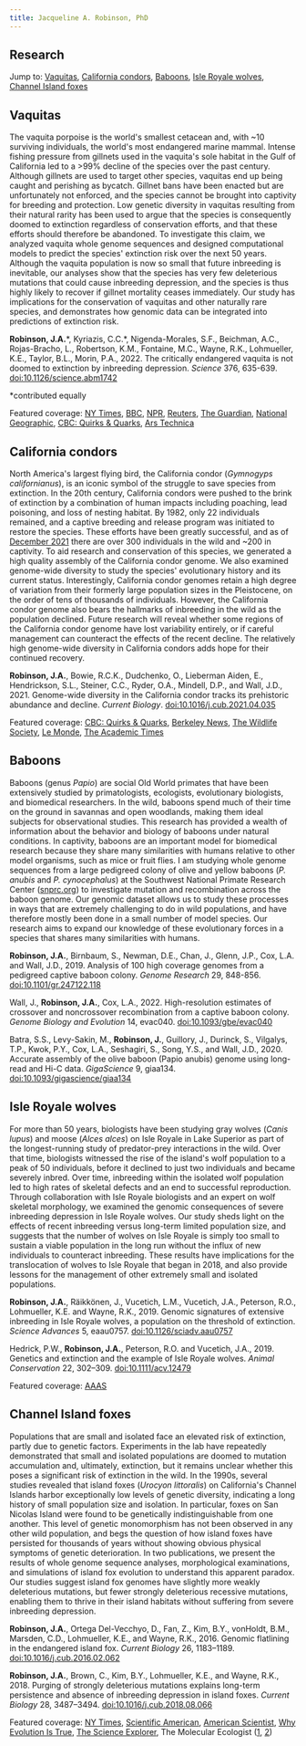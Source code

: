 ```yaml
---
title: Jacqueline A. Robinson, PhD
---
```


## Research

Jump to: [Vaquitas](#Vaquitas), [California condors](#CAcondors), [Baboons](#Baboons), [Isle Royale wolves](#IRwolves), [Channel Island foxes](#CIfoxes)

## <a name="Vaquitas"></a>Vaquitas

The vaquita porpoise is the world's smallest cetacean and, with ~10 surviving individuals, the world's most endangered marine mammal. Intense fishing pressure from gillnets used in the vaquita's sole habitat in the Gulf of California led to a >99% decline of the species over the past century. Although gillnets are used to target other species, vaquitas end up being caught and perishing as bycatch. Gillnet bans have been enacted but are unfortunately not enforced, and the species cannot be brought into captivity for breeding and protection. Low genetic diversity in vaquitas resulting from their natural rarity has been used to argue that the species is consequently doomed to extinction regardless of conservation efforts, and that these efforts should therefore be abandoned. To investigate this claim, we analyzed vaquita whole genome sequences and designed computational models to predict the species' extinction risk over the next 50 years. Although the vaquita population is now so small that future inbreeding is inevitable, our analyses show that the species has very few deleterious mutations that could cause inbreeding depression, and the species is thus highly likely to recover if gillnet mortality ceases immediately. Our study has implications for the conservation of vaquitas and other naturally rare species, and demonstrates how genomic data can be integrated into predictions of extinction risk.

**Robinson, J.A.**\*, Kyriazis, C.C.\*, Nigenda-Morales, S.F., Beichman, A.C., Rojas-Bracho, L., Robertson, K.M., Fontaine, M.C., Wayne, R.K., Lohmueller, K.E., Taylor, B.L., Morin, P.A., 2022. The critically endangered vaquita is not doomed to extinction by inbreeding depression. *Science* 376, 635-639. [doi:10.1126/science.abm1742](https://www.science.org/stoken/author-tokens/ST-482/full)

\*contributed equally

Featured coverage: [NY Times](https://www.nytimes.com/interactive/2022/05/05/climate/engandered-vaquitas-extinction-inbreeding.html), [BBC](https://www.bbc.com/news/science-environment-61326413), [NPR](https://www.npr.org/2022/05/05/1096842362/scientists-say-endangered-porpoise-isnt-doomed-so-long-as-humans-stop-killing-th), [Reuters](https://www.reuters.com/lifestyle/science/genome-study-offers-hope-diminutive-endangered-porpoise-2022-05-05/), [The Guardian](https://www.theguardian.com/environment/2022/may/05/vaquita-porpoise-could-survive-but-only-if-fishing-stops-immediately), [National Geographic](https://www.nationalgeographic.com/animals/article/vaquita-porpoises-could-genetically-recover-if-fishing-ends), [CBC: Quirks & Quarks](https://www.cbc.ca/listen/live-radio/1-51-quirks-and-quarks/clip/15911036-with-10-left-scientists-tiny-porpoise-survive), [Ars Technica](https://arstechnica.com/science/2022/05/humans-not-genetics-the-biggest-danger-for-the-vaquita/)

## <a name="CAcondors"></a>California condors

North America's largest flying bird, the California condor (*Gymnogyps californianus*), is an iconic symbol of the struggle to save species from extinction. In the 20th century, California condors were pushed to the brink of extinction by a combination of human impacts including poaching, lead poisoning, and loss of nesting habitat. By 1982, only 22 individuals remained, and a captive breeding and release program was initiated to restore the species. These efforts have been greatly successful, and as of [December 2021](https://www.nps.gov/articles/000/caco-world-2021.htm) there are over 300 individuals in the wild and ~200 in captivity. To aid research and conservation of this species, we generated a high quality assembly of the California condor genome. We also examined genome-wide diversity to study the species' evolutionary history and its current status. Interestingly, California condor genomes retain a high degree of variation from their formerly large population sizes in the Pleistocene, on the order of tens of thousands of individuals. However, the California condor genome also bears the hallmarks of inbreeding in the wild as the population declined. Future research will reveal whether some regions of the California condor genome have lost variability entirely, or if careful management can counteract the effects of the recent decline. The relatively high genome-wide diversity in California condors adds hope for their continued recovery.

**Robinson, J.A.**, Bowie, R.C.K., Dudchenko, O., Lieberman Aiden, E., Hendrickson, S.L., Steiner, C.C., Ryder, O.A., Mindell, D.P., and Wall, J.D., 2021. Genome-wide diversity in the California condor tracks its prehistoric abundance and decline. *Current Biology*. [doi:10.1016/j.cub.2021.04.035](https://doi.org/10.1016/j.cub.2021.04.035)

Featured coverage: [CBC: Quirks & Quarks](https://www.cbc.ca/radio/quirks/may-15-california-condor-genetics-a-strange-star-goes-supernova-don-t-think-just-kick-and-more-1.6025290/how-the-california-condor-escaped-extinction-and-a-genetic-bottleneck-1.6027240), [Berkeley News](https://news.berkeley.edu/2021/05/13/high-genomic-diversity-is-good-news-for-california-condor/), [The Wildlife Society](https://wildlife.org/recovering-wild-condors-maintain-high-genetic-diversity/), [Le Monde](https://www.lemonde.fr/sciences/article/2021/05/23/le-retour-gagnant-du-condor-de-californie_6081223_1650684.html), [The Academic Times](https://academictimes.com/the-california-condors-genome-encodes-a-hopeful-future-for-this-endangered-species/)

## <a name="Baboons"></a>Baboons

Baboons (genus *Papio*) are social Old World primates that have been extensively studied by primatologists, ecologists, evolutionary biologists, and biomedical researchers. In the wild, baboons spend much of their time on the ground in savannas and open woodlands, making them ideal subjects for observational studies. This research has provided a wealth of information about the behavior and biology of baboons under natural conditions. In captivity, baboons are an important model for biomedical research because they share many similarities with humans relative to other model organisms, such as mice or fruit flies. I am studying whole genome sequences from a large pedigreed colony of olive and yellow baboons (*P. anubis* and *P. cynocephalus*) at the Southwest National Primate Research Center ([snprc.org](http://snprc.org/)) to investigate mutation and recombination across the  baboon genome. Our genomic dataset allows us to study these processes in ways that are extremely challenging to do in wild populations, and have therefore mostly been done in a small number of model species. Our research aims to expand our knowledge of these evolutionary forces in a species that shares many similarities with humans.

**Robinson, J.A.**, Birnbaum, S., Newman, D.E., Chan, J., Glenn, J.P., Cox, L.A. and Wall, J.D., 2019. Analysis of 100 high coverage genomes from a pedigreed captive baboon colony. *Genome Research* 29, 848-856. [doi:10.1101/gr.247122.118](https://doi.org/10.1101/gr.247122.118)

Wall, J., **Robinson, J.A.**, Cox, L.A., 2022. High-resolution estimates of crossover and noncrossover recombination from a captive baboon colony. *Genome Biology and Evolution* 14, evac040. [doi:10.1093/gbe/evac040](https://doi.org/10.1093/gbe/evac040)

Batra, S.S., Levy-Sakin, M., **Robinson, J.**, Guillory, J., Durinck, S., Vilgalys, T.P., Kwok, P.Y., Cox, L.A., Seshagiri, S., Song, Y.S., and Wall, J.D., 2020. Accurate assembly of the olive baboon (Papio anubis) genome using long-read and Hi-C data. *GigaScience* 9, giaa134. [doi:10.1093/gigascience/giaa134](https://doi.org/10.1093/gigascience/giaa134)

## <a name="IRwolves"></a>Isle Royale wolves

For more than 50 years, biologists have been studying gray wolves (*Canis lupus*) and moose (*Alces alces*) on Isle Royale in Lake Superior as part of the longest-running study of predator-prey interactions in the wild. Over that time, biologists witnessed the rise of the island's wolf population to a peak of 50 individuals, before it declined to just two individuals and became severely inbred. Over time, inbreeding within the isolated wolf population led to high rates of skeletal defects and an end to successful reproduction. Through collaboration with Isle Royale biologists and an expert on wolf skeletal morphology, we examined the genomic consequences of severe inbreeding depression in Isle Royale wolves. Our study sheds light on the effects of recent inbreeding versus long-term limited population size, and suggests that the number of wolves on Isle Royale is simply too small to sustain a viable population in the long run without the influx of new individuals to counteract inbreeding. These results have implications for the translocation of wolves to Isle Royale that began in 2018, and also provide lessons for the management of other extremely small and isolated populations.

**Robinson, J.A.**, Räikkönen, J., Vucetich, L.M., Vucetich, J.A., Peterson, R.O., Lohmueller, K.E. and Wayne, R.K., 2019. Genomic signatures of extensive inbreeding in Isle Royale wolves, a population on the threshold of extinction. *Science Advances* 5, eaau0757. [doi:10.1126/sciadv.aau0757](https://doi.org/10.1126/sciadv.aau0757)

Hedrick, P.W., **Robinson, J.A.**, Peterson, R.O. and Vucetich, J.A., 2019. Genetics and extinction and the example of Isle Royale wolves. *Animal Conservation* 22, 302–309. [doi:10.1111/acv.12479](https://doi.org/10.1111/acv.12479)

Featured coverage: [AAAS](https://www.aaas.org/news/inbreeding-causes-isle-royale-wolf-population-crash)

## <a name="CIfoxes"></a>Channel Island foxes

Populations that are small and isolated face an elevated risk of extinction, partly due to genetic factors. Experiments in the lab have repeatedly demonstrated that small and isolated populations are doomed to mutation accumulation and, ultimately, extinction, but it remains unclear whether this poses a significant risk of extinction in the wild. In the 1990s, several studies revealed that island foxes (*Urocyon littoralis*) on California's Channel Islands harbor exceptionally low levels of genetic diversity, indicating a long history of small population size and isolation. In particular, foxes on San Nicolas Island were found to be genetically indistinguishable from one another. This level of genetic monomorphism has not been observed in any other wild population, and begs the question of how island foxes have persisted for thousands of years without showing obvious physical symptoms of genetic deterioration. In two publications, we present the results of whole genome sequence analyses, morphological examinations, and simulations of island fox evolution to understand this apparent paradox. Our studies suggest island fox genomes have slightly more weakly deleterious mutations, but fewer strongly deleterious recessive mutations, enabling them to thrive in their island habitats without suffering from severe inbreeding depression.

**Robinson, J.A.**, Ortega Del-Vecchyo, D., Fan, Z., Kim, B.Y., vonHoldt, B.M., Marsden, C.D., Lohmueller, K.E., and Wayne, R.K., 2016. Genomic flatlining in the endangered island fox. *Current Biology* 26, 1183–1189. [doi:10.1016/j.cub.2016.02.062](https://doi.org/10.1016/j.cub.2016.02.062)

**Robinson, J.A.**, Brown, C., Kim, B.Y., Lohmueller, K.E., and Wayne, R.K., 2018. Purging of strongly deleterious mutations explains long-term persistence and absence of inbreeding depression in island foxes. *Current Biology* 28, 3487–3494. [doi:10.1016/j.cub.2018.08.066](https://doi.org/10.1016/j.cub.2018.08.066)

Featured coverage: [NY Times](https://www.nytimes.com/2016/04/26/science/channel-island-foxes-least-genetic-diversity.html), [Scientific American](http://blogs.scientificamerican.com/extinction-countdown/island-fox-genetics), [American Scientist](https://www.americanscientist.org/article/the-fates-of-channel-island-foxes-and-isle-royale-wolves), [Why Evolution Is True](https://whyevolutionistrue.wordpress.com/2016/04/28/tiny-foxes-on-the-channel-islands-lack-not-only-mass-but-also-genetic-variation-and-fear-of-humans), [The Science Explorer](http://thescienceexplorer.com/nature/tiny-island-foxes-are-treading-shallow-gene-pool), The Molecular Ecologist ([1](https://www.molecularecologist.com/2016/05/what-does-the-island-fox-say/), [2](https://www.molecularecologist.com/2018/11/how-island-foxes-are-living-on-the-edge/))

